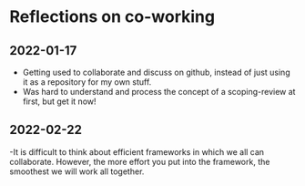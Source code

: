 
# Reflections on co-working

## 2022-01-17

- Getting used to collaborate and discuss on github, instead of just using it as a repository for my own stuff.
- Was hard to understand and process the concept of a scoping-review at first, but get it now!

## 2022-02-22

-It is difficult to think about efficient frameworks in which we all can collaborate. However, the more effort you put into the framework, the smoothest we will work all together.


